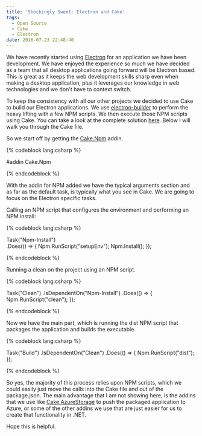 ```yaml
---
title: 'Shockingly Sweet: Electron and Cake'
tags:
  - Open Source
  - Cake
  - Electron
date: 2016-07-23 22:48:40
---
```



We have recently started using [Electron](http://electron.atom.io/) for an application we have been development. We have enjoyed the experience so much we have decided as a team that all desktop applications going forward will be Electron based. This is great as it keeps the web development skills sharp even when making a desktop application, plus it leverages our knowledge in web technologies and we don't have to context switch. 

To keep the consistency with all our other projects we decided to use Cake to build our Electron applications. We use [electron-builder](https://github.com/electron-userland/electron-builder) to perform the heavy lifting with a few NPM scripts.  We then execute those NPM scripts using Cake. You can take a look at the complete solution [here](https://github.com/phillipsj/shockingly-sweet). Below I will walk you through the Cake file.

So we start off by getting the [Cake.Npm](https://github.com/philo/cake-npm) addin.

{% codeblock lang:csharp %}

#addin Cake.Npm

{% endcodeblock %}

With the addin for NPM added we have the typical arguments section and as far as the default task, is typically what you see in Cake. We are going to focus on the Electron specific tasks.

Calling an NPM script that configures the environment and performing an NPM install:

{% codeblock lang:csharp %}

Task("Npm-Install")   
    .Does(() => {
       Npm.RunScript("setupEnv");
       Npm.Install();
});

{% endcodeblock %}

Running a clean on the project using an NPM script.

{% codeblock lang:csharp %}

Task("Clean")
    .IsDependentOn("Npm-Install")
    .Does(() => {
        Npm.RunScript("clean");
});

{% endcodeblock %}

Now we have the main part, which is running the dist NPM script that packages the application and builds the executable.

{% codeblock lang:csharp %}

Task("Build")
    .IsDependentOn("Clean")
    .Does(() => {
        Npm.RunScript("dist");
});

{% endcodeblock %}

So yes, the majority of this process relies upon NPM scripts, which we could easily just move the calls into the Cake file and out of the package.json.  The main advantage that I am not showing here, is the addins that we use like [Cake.AzureStorage](https://github.com/RadioSystems/Cake.AzureStorage) to push the packaged application to Azure, or some of the other addins we use that are just easier for us to create that functionality in .NET. 

Hope this is helpful.